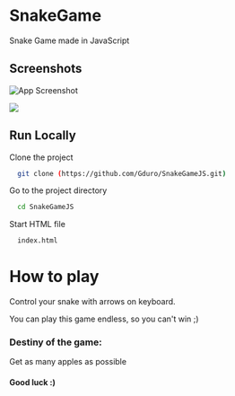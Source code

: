 
# SnakeGame

Snake Game made in JavaScript



## Screenshots

![App Screenshot](https://snipboard.io/WNZfMV.jpg)

![](https://snipboard.io/7srFtu.jpg)




## Run Locally

Clone the project

```bash
  git clone (https://github.com/Gduro/SnakeGameJS.git)
```

Go to the project directory

```bash
  cd SnakeGameJS
```
Start HTML file

```bash
  index.html
```


# How to play
Control your snake with arrows on keyboard.

You can play this game endless, so you can't win ;)

### Destiny of the game:

Get as many apples as possible

#### Good luck :)

